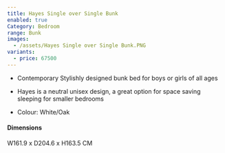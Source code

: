 ```yaml
---
title: Hayes Single over Single Bunk
enabled: true
Category: Bedroom
range: Bunk
images:
  - /assets/Hayes Single over Single Bunk.PNG
variants:
  - price: 67500
---
```

* Contemporary Stylishly designed bunk bed for boys or girls of all ages
* Hayes is a neutral unisex design, a great option for space saving sleeping for smaller bedrooms

* Colour: White/Oak

#### Dimensions
W161.9 x D204.6 x H163.5 CM
